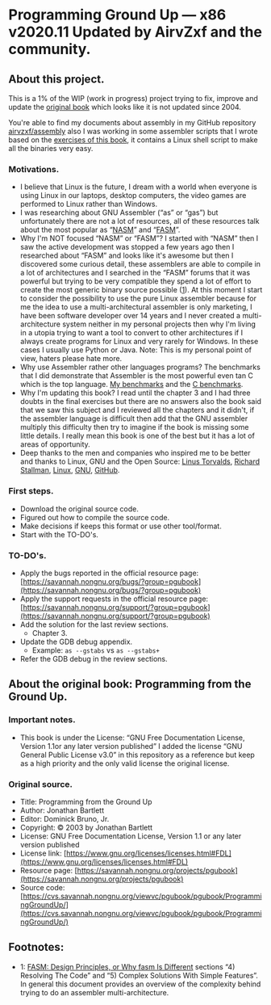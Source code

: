 # Programming Ground Up — x86 v2020.11 Updated by AirvZxf and the community.

## About this project.

This is a 1% of the WIP (work in progress) project trying to fix, improve and update the [original book](https://savannah.nongnu.org/projects/pgubook) which looks like it is not updated since 2004.

You're able to find my documents about assembly in my GitHub repository [airvzxf/assembly](https://github.com/airvzxf/assembly) also I was working in some assembler scripts that I wrote based on the [exercises of this book](https://github.com/airvzxf/assembly/tree/master/linux/gas/programmingGroundUp), it contains a Linux shell script to make all the binaries very easy.

### Motivations.
- I believe that Linux is the future, I dream with a world when everyone is using Linux in our laptops, desktop computers, the video games are performed to Linux rather than Windows.
- I was researching about GNU Assembler (“as” or “gas”) but unfortunately there are not a lot of resources, all of these resources talk about the most popular as “[NASM](https://nasm.us/)” and “[FASM](https://flatassembler.net/)”.
- Why I'm NOT focused “NASM” or “FASM”? I started with “NASM” then I saw the active development was stopped a few years ago then I researched about “FASM” and looks like it's awesome but then I discovered some curious detail, these assemblers are able to compile in a lot of architectures and I searched in the “FASM” forums that it was powerful but trying to be very compatible they spend a lot of effort to create the most generic binary source possible ([1](#1)). At this moment I start to consider the possibility to use the pure Linux assembler because for me the idea to use a multi-architectural assembler is only marketing, I have been software developer over 14  years and I never created a multi-architecture system neither in my personal projects then why I'm living in a utopia trying to want a tool to convert to other architectures if I always create programs for Linux and very rarely for Windows. In these cases I usually use Python or Java. Note: This is my personal point of view, haters please hate more.
- Why use Assembler rather other languages programs? The benchmarks that I did demonstrate that Assembler is the most powerful even tan C which is the top language. [My benchmarks](https://github.com/airvzxf/assembly/tree/master/linux/benchmark/fibonacci/without_print) and the [C benchmarks](https://benchmarksgame-team.pages.debian.net/benchmarksgame/fastest/cpp.html).
- Why I'm updating this book? I read until the chapter 3 and I had three doubts in the final exercises but there are no answers also the book said that we saw this subject and I reviewed all the chapters and it didn't, if the assembler language is difficult then add that the GNU assembler multiply this difficulty then try to imagine if the book is missing some little details. I really mean this book is one of the best but it has a lot of areas of opportunity.
- Deep thanks to the men and companies who inspired me to be better and thanks to Linux, GNU and the Open Source: [Linus Torvalds](https://github.com/torvalds), [Richard Stallman](https://stallman.org/), [Linux](https://www.linux.org/), [GNU](https://www.gnu.org/), [GitHub](https://github.com/).

### First steps.
- Download the original source code.
- Figured out how to compile the source code.
- Make decisions if keeps this format or use other tool/format.
- Start with the TO-DO's.

### TO-DO's.
- Apply the bugs reported in the official resource page: [https://savannah.nongnu.org/bugs/?group=pgubook](https://savannah.nongnu.org/bugs/?group=pgubook)
- Apply the support requests in the official resource page: [https://savannah.nongnu.org/support/?group=pgubook](https://savannah.nongnu.org/support/?group=pgubook)
- Add the solution for the last review sections.
  - Chapter 3.
- Update the GDB debug appendix.
  - Example: `as --gstabs` vs `as --gstabs+`
- Refer the GDB debug in the review sections.

## About the original book: Programming from the Ground Up.

### Important notes.
- This book is under the License: “GNU Free Documentation License, Version 1.1or any later version published” I added the license “GNU General Public License v3.0” in this repository as a reference but keep as a high priority and the only valid license the original license.

### Original source.
- Title: Programming from the Ground Up
- Author: Jonathan Bartlett
- Editor: Dominick Bruno, Jr.
- Copyright: © 2003 by Jonathan Bartlett
- License: GNU Free Documentation License, Version 1.1 or any later version published
- License link: [https://www.gnu.org/licenses/licenses.html#FDL](https://www.gnu.org/licenses/licenses.html#FDL)
- Resource page: [https://savannah.nongnu.org/projects/pgubook](https://savannah.nongnu.org/projects/pgubook)
- Source code: [https://cvs.savannah.nongnu.org/viewvc/pgubook/pgubook/ProgrammingGroundUp/](https://cvs.savannah.nongnu.org/viewvc/pgubook/pgubook/ProgrammingGroundUp/)


## Footnotes:
- <span id="1">1</span>: [FASM: Design Principles, or Why fasm Is Different](https://board.flatassembler.net/topic.php?t=3197) sections “4) Resolving The Code” and “5) Complex Solutions With Simple Features”. In general this document provides an overview of the complexity behind trying to do an assembler multi-architecture.
